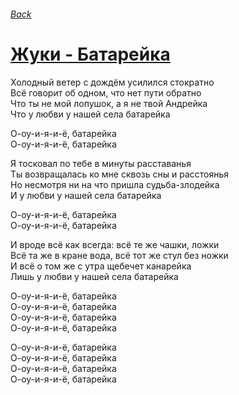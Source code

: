 ###### [Back](../Readme.md)
# [Жуки - Батарейка](tabs.md)

Холодный ветер с дождём усилился стократно  
Всё говорит об одном, что нет пути обратно  
Что ты не мой лопушок, а я не твой Андрейка  
Что у любви у нашей села батарейка  

О-оу-и-я-и-ё, батарейка  
О-оу-и-я-и-ё, батарейка  

Я тосковал по тебе в минуты расставанья  
Ты возвращалась ко мне сквозь сны и расстоянья  
Но несмотря ни на что пришла судьба-злодейка  
И у любви у нашей села батарейка  

О-оу-и-я-и-ё, батарейка  
О-оу-и-я-и-ё, батарейка  

И вроде всё как всегда: всё те же чашки, ложки  
Всё та же в кране вода, всё тот же стул без ножки  
И всё о том же с утра щебечет канарейка  
Лишь у любви у нашей села батарейка  

О-оу-и-я-и-ё, батарейка  
О-оу-и-я-и-ё, батарейка  
О-оу-и-я-и-ё, батарейка  
О-оу-и-я-и-ё, батарейка  

О-оу-и-я-и-ё, батарейка  
О-оу-и-я-и-ё, батарейка  
О-оу-и-я-и-ё, батарейка  
О-оу-и-я-и-ё, батарейка  
